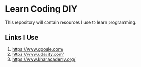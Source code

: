 # Learn Coding DIY
This repository will contain resources I use to learn programming.

## Links I Use
1. https://www.google.com/
2. https://www.udacity.com/
3. https://www.khanacademy.org/
